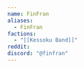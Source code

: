 ```yaml
---
name: FinFran
aliases:
  - FinFran
factions:
  - "[[Kessoku Band]]"
reddit: 
discord: "@finfran"
---
```

